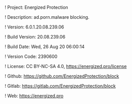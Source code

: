 ! Project: Energized Protection

! Description: ad.porn.malware blocking.

! Version: 6.0.1.20.08.239.06

! Build Version: 20.08.239.06

! Build Date: Wed, 26 Aug 20 06:00:14

! Version Code: 2390600

! License: CC BY-NC-SA 4.0, https://energized.pro/license

! Github: https://github.com/EnergizedProtection/block

! Gitlab: https://gitlab.com/EnergizedProtection/block


! Web: https://energized.pro
